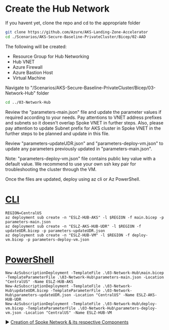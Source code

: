 # Create the Hub Network

If you havent yet, clone the repo and cd to the appropriate folder
```bash
git clone https://github.com/Azure/AKS-Landing-Zone-Accelerator
cd ./Scenarios/AKS-Secure-Baseline-PrivateCluster/Bicep/02-AAD
```

The following will be created:

* Resource Group for Hub Networking
* Hub VNET
* Azure Firewall
* Azure Bastion Host
* Virtual Machine

Navigate to "/Scenarios/AKS-Secure-Baseline-PrivateCluster/Bicep/03-Network-Hub" folder

```bash
cd ../03-Network-Hub
```

Review the "parameters-main.json" file and update the parameter values if required according to your needs. Pay attentions to VNET address prefixes and subnets so it doesn't overlap Spoke VNET in further steps. Also, please pay attention to update Subnet prefix for AKS cluster in Spoke VNET in the further steps to be planned and update in this file.

Review "parameters-updateUDR.json" and "parameters-deploy-vm.json" to update any parameters previously updated in "parameters-main.json".

Note: "parameters-deploy-vm.json" file contains public key value with a default value. We recommend to use your own ssh key pair for troubleshooting the cluster through the VM.

Once the files are updated, deploy using az cli or Az PowerShell.

# [CLI](#tab/CLI)

```azurecli
REGION=CentralUS
az deployment sub create -n "ESLZ-HUB-AKS" -l $REGION -f main.bicep -p parameters-main.json
az deployment sub create -n "ESLZ-AKS-HUB-UDR" -l $REGION -f updateUDR.bicep -p parameters-updateUDR.json
az deployment sub create -n "ESLZ-HUB-VM" -l $REGION -f deploy-vm.bicep -p parameters-deploy-vm.json
```

# [PowerShell](#tab/PowerShell)

```azurepowershell
New-AzSubscriptionDeployment -TemplateFile .\03-Network-Hub\main.bicep -TemplateParameterFile .\03-Network-Hub\parameters-main.json -Location "CentralUS" -Name ESLZ-HUB-AKS
New-AzSubscriptionDeployment -TemplateFile .\03-Network-Hub\updateUDR.bicep -TemplateParameterFile .\03-Network-Hub\parameters-updateUDR.json -Location "CentralUS" -Name ESLZ-AKS-HUB-UDR
New-AzSubscriptionDeployment -TemplateFile .\03-Network-Hub\deploy-vm.bicep -TemplateParameterFile .\03-Network-Hub\parameters-deploy-vm.json -Location "CentralUS" -Name ESLZ-HUB-VM
```

:arrow_forward: [Creation of Spoke Network & its respective Components](./04-network-lz.md)
